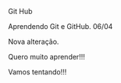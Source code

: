 Git Hub

Aprendendo Git e GitHub. 06/04

Nova alteração.

Quero muito aprender!!!

Vamos tentando!!!
